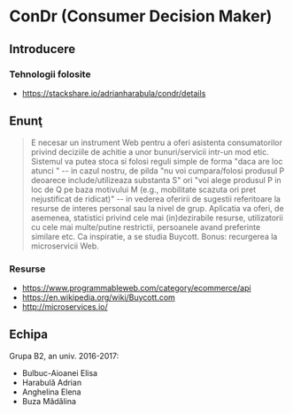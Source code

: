 # ConDr (Consumer Decision Maker)

## Introducere

### Tehnologii folosite
 * https://stackshare.io/adrianharabula/condr/details

## Enunţ

 > E necesar un instrument Web pentru a oferi asistenta consumatorilor privind deciziile de achitie a unor bunuri/servicii intr-un mod etic. Sistemul va putea stoca si folosi reguli simple de forma "daca are loc <conditie> atunci <actiune>" -- in cazul nostru, de pilda "nu voi cumpara/folosi produsul P deoarece include/utilizeaza substanta S" ori "voi alege produsul P in loc de Q pe baza motivului M (e.g., mobilitate scazuta ori pret nejustificat de ridicat)" -- in vederea oferirii de sugestii referitoare la resurse de interes personal sau la nivel de grup. Aplicatia va oferi, de asemenea, statistici privind cele mai (in)dezirabile resurse, utilizatorii cu cele mai multe/putine restrictii, persoanele avand preferinte similare etc. Ca inspiratie, a se studia Buycott. Bonus: recurgerea la microservicii Web.

### Resurse
 * https://www.programmableweb.com/category/ecommerce/api
 * https://en.wikipedia.org/wiki/Buycott.com
 * http://microservices.io/

## Echipa
Grupa B2, an univ. 2016-2017:
 * Bulbuc-Aioanei Elisa
 * Harabulă Adrian
 * Anghelina Elena
 * Buza Mădălina
